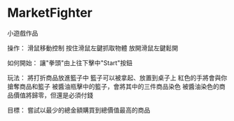# MarketFighter
小遊戲作品

操作：
  滑鼠移動控制
  按住滑鼠左鍵抓取物體
  放開滑鼠左鍵鬆開
  
如何開始：
  讓"拳頭"由上往下擊中"Start"按鈕
  
玩法：
  將打折商品放進籃子中
  籃子可以被拿起、放置到桌子上
  紅色的手將會與你搶奪商品和籃子
  被醬油瓶擊中的籃子，會將其中的三件商品染色
  被醬油染色的商品價值將歸零，但還是必須付錢
  
目標：
  嘗試以最少的總金額購買到總價值最高的商品
